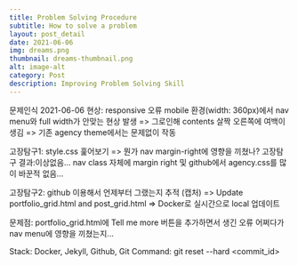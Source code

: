 ```yaml
---
title: Problem Solving Procedure
subtitle: How to solve a problem
layout: post_detail
date: 2021-06-06
img: dreams.png
thumbnail: dreams-thumbnail.png
alt: image-alt
category: Post
description: Improving Problem Solving Skill
---
```


문제인식 2021-06-06
현상: responsive 오류
mobile 환경(width: 360px)에서 nav menu와 full width가 안맞는 현상 발생 => 그로인해 contents 살짝 오른쪽에 여백이 생김
=> 기존 agency theme에서는 문제없이 작동


고장탐구1: style.css 훑어보기 => 뭔가 nav margin-right에 영향을 끼쳤나?
고장탐구 결과:이상없음... nav class 자체에 margin right 및 github에서 agency.css를 많이 바꾼적 없음...

고장탐구2: github 이용해서 언제부터 그랬는지 추적 (캡처)
=> Update portfolio_grid.html and post_grid.html
=> Docker로 실시간으로 local 업데이트

문제점: portfolio_grid.html에 Tell me more 버튼을 추가하면서 생긴 오류 어쩌다가 nav menu에 영향을 끼쳤는지...


Stack: Docker, Jekyll, Github, Git
Command: git reset --hard <commit_id>